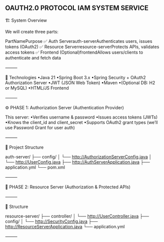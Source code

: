 ## OAUTH2.0 PROTOCOL IAM SYSTEM SERVICE

🏗️ System Overview

We will create three parts:

PartNamePurpose
✅ Auth Serverauth-serverAuthenticates users, issues tokens (OAuth2)
✅ Resource Serverresource-serverProtects APIs, validates access tokens
✅ Frontend (Optional)frontendAllows users/clients to authenticate and fetch data

⸻

🧱 Technologies
•Java 21
•Spring Boot 3.x
•Spring Security + OAuth2 Authorization Server
•JWT (JSON Web Token)
•Maven
•(Optional DB: H2 or MySQL)
•HTML/JS Frontend

⸻

⚙️ PHASE 1: Authorization Server (Authentication Provider)

This server:
•Verifies username & password
•Issues access tokens (JWTs)
•Knows the client_id and client_secret
•Supports OAuth2 grant types (we’ll use Password Grant for user auth)

⸻

📁 Project Structure

auth-server/
├── config/
│   └── http://AuthorizationServerConfig.java
│   └── http://UserConfig.java
├── http://AuthServerApplication.java
├── application.yml
└── pom.xml

⸻

🔐 PHASE 2: Resource Server (Authorization & Protected APIs)

⸻

📁 Structure

resource-server/
├── controller/
│   └── http://UserController.java
├── config/
│   └── http://SecurityConfig.java
├── http://ResourceServerApplication.java
└── application.yml

⸻
